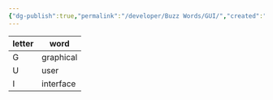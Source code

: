 ```yaml
---
{"dg-publish":true,"permalink":"/developer/Buzz Words/GUI/","created":"2024-03-13T20:41:52.361-05:00","updated":"2024-03-14T21:56:31.000-05:00"}
---
```


| letter | word      |
| ------ | --------- |
| G      | graphical |
| U      | user      |
| I      | interface |